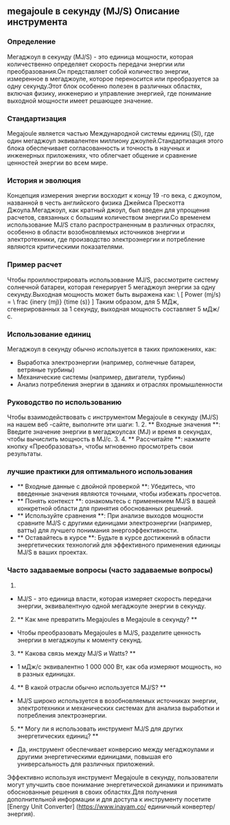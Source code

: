 ## megajoule в секунду (MJ/S) Описание инструмента

### Определение
Мегаджоул в секунду (MJ/S) - это единица мощности, которая количественно определяет скорость передачи энергии или преобразования.Он представляет собой количество энергии, измеренное в мегаджоуле, которое переносится или преобразуется за одну секунду.Этот блок особенно полезен в различных областях, включая физику, инженерию и управление энергией, где понимание выходной мощности имеет решающее значение.

### Стандартизация
Megajoule является частью Международной системы единиц (SI), где один мегаджоул эквивалентен миллиону джоулей.Стандартизация этого блока обеспечивает согласованность и точность в научных и инженерных приложениях, что облегчает общение и сравнение ценностей энергии во всем мире.

### История и эволюция
Концепция измерения энергии восходит к концу 19 -го века, с джоулом, названной в честь английского физика Джеймса Прескотта Джоула.Мегаджоул, как кратный джоул, был введен для упрощения расчетов, связанных с большим количеством энергии.Со временем использование MJ/S стало распространенным в различных отраслях, особенно в области возобновляемых источников энергии и электротехники, где производство электроэнергии и потребление являются критическими показателями.

### Пример расчет
Чтобы проиллюстрировать использование MJ/S, рассмотрите систему солнечной батареи, которая генерирует 5 мегаджоул энергии за одну секунду.Выходная мощность может быть выражена как:
\ [
Power (mj/s) = \ frac {inery (mj)} {time (s)}
\]
Таким образом, для 5 МДж, сгенерированных за 1 секунду, выходная мощность составляет 5 мДж/с.

### Использование единиц
Мегаджоул в секунду обычно используется в таких приложениях, как:
- Выработка электроэнергии (например, солнечные батареи, ветряные турбины)
- Механические системы (например, двигатели, турбины)
- Анализ потребления энергии в зданиях и отраслях промышленности

### Руководство по использованию
Чтобы взаимодействовать с инструментом Megajoule в секунду (MJ/S) на нашем веб -сайте, выполните эти шаги:
1.
2. ** Входные значения **: Введите значение энергии в мегаджоулсах (MJ) и время в секундах, чтобы вычислить мощность в MJ/с.
3.
4. ** Рассчитайте **: нажмите кнопку «Преобразовать», чтобы мгновенно просмотреть свои результаты.

### лучшие практики для оптимального использования
- ** Входные данные с двойной проверкой **: Убедитесь, что введенные значения являются точными, чтобы избежать просчетов.
- ** Понять контекст **: ознакомьтесь с применением MJ/S в вашей конкретной области для принятия обоснованных решений.
- ** Используйте сравнения **: При анализе выходов мощности сравните MJ/S с другими единицами электроэнергии (например, ватты) для лучшего понимания энергоэффективности.
- ** Оставайтесь в курсе **: Будьте в курсе достижений в области энергетических технологий для эффективного применения единицы MJ/S в ваших проектах.

### Часто задаваемые вопросы (часто задаваемые вопросы)

1.
- MJ/S - это единица власти, которая измеряет скорость передачи энергии, эквивалентную одной мегаджоуле энергии в секунду.

2. ** Как мне превратить Megajoules в Megajoule в секунду? **
- Чтобы преобразовать Megajoules в MJ/S, разделите ценность энергии в мегаджоулы к моменту секунд.

3. ** Какова связь между MJ/S и Watts? **
- 1 мДж/с ​​эквивалентно 1 000 000 Вт, как оба измеряют мощность, но в разных единицах.

4. ** В какой отрасли обычно используется MJ/S? **
- MJ/S широко используется в возобновляемых источниках энергии, электротехники и механических системах для анализа выработки и потребления электроэнергии.

5. ** Могу ли я использовать инструмент MJ/S для других энергетических единиц? **
- Да, инструмент обеспечивает конверсию между мегаджоулами и другими энергетическими единицами, повышая его универсальность для различных приложений.

Эффективно используя инструмент Megajoule в секунду, пользователи могут улучшить свое понимание энергетической динамики и принимать обоснованные решения в своих областях.Для получения дополнительной информации и для доступа к инструменту посетите [Energy Unit Converter] (https://www.inayam.co/ единичный конвертер/энергия).
